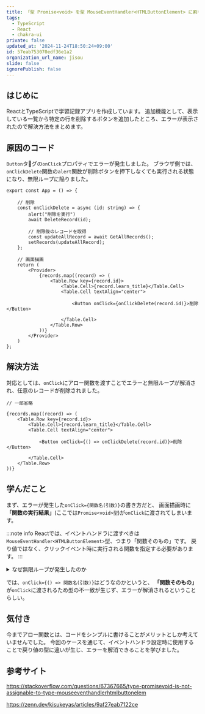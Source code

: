 ```yaml
---
title: 「型 Promise<void> を型 MouseEventHandler<HTMLButtonElement> に割り当てることはできません。」の解決方法
tags:
  - TypeScript
  - React
  - chakra-ui
private: false
updated_at: '2024-11-24T18:50:24+09:00'
id: 57eab753070edf36e1a2
organization_url_name: jisou
slide: false
ignorePublish: false
---
```

## はじめに
ReactとTypeScriptで学習記録アプリを作成しています。
追加機能として、表示している一覧から特定の行を削除するボタンを追加したところ、エラーが表示されたので解決方法をまとめます。

## 原因のコード
`Button`タグの`onClick`プロパティでエラーが発生しました。
ブラウザ側では、`onClickDelete`関数の`alert`関数が削除ボタンを押下しなくても実行される状態になり、無限ループに陥りました。

```tsx:App.tsx
export const App = () => {

    // 削除
    const onClickDelete = async (id: string) => {
        alert("削除を実行")
        await DeleteRecord(id);
    
        // 削除後のレコードを取得
        const updateAllRecord = await GetAllRecords();
        setRecords(updateAllRecord);
    };

    // 画面描画
    return (
        <Provider>
            {records.map((record) => (
                <Table.Row key={record.id}>
                    <Table.Cell>{record.learn_title}</Table.Cell>
                    <Table.Cell textAlign="center">
                        
                        <Button onClick={onClickDelete(record.id)}>削除</Button>
                        
                    </Table.Cell>
                </Table.Row>
            ))}
        </Provider>
    )
};
```


## 解決方法
対応としては、`onClick`にアロー関数を渡すことでエラーと無限ループが解消され、任意のレコードが削除されました。

```tsx:App.tsx
// 一部省略

{records.map((record) => (
    <Table.Row key={record.id}>
        <Table.Cell>{record.learn_title}</Table.Cell>
        <Table.Cell textAlign="center">
            
            <Button onClick={() => onClickDelete(record.id)}>削除</Button>
            
        </Table.Cell>
    </Table.Row>
))}
```

## 学んだこと

まず、エラーが発生した`onClick={関数名(引数)}`の書き方だと、
画面描画時に<strong><font color="">「関数の実行結果」</font></strong>(ここでは`Promise<void>型`)が`onClick`に渡されてしまいます。

:::note info
Reactでは、イベントハンドラに渡すべきは`MouseEventHandler<HTMLButtonElement>`型、つまり「関数そのもの」です。
戻り値ではなく、クリックイベント時に実行される関数を指定する必要があります。
:::

<details><summary>なぜ無限ループが発生したのか</font></summary>
削除ボタン押下時に関数が実行されるのではなく、画面を表示するタイミングで実行され結果が返っていたため、無限ループなどの予期せぬ事態が発生しました。
</details>

では、`onClick={() => 関数名(引数)}`はどうなのかというと、
<strong><font color="">「関数そのもの」</font></strong>が`onClick`に渡されるため型の不一致が生じず、エラーが解消されるということらしい。


## 気付き
今までアロー関数とは、コードをシンプルに書けることがメリットとしか考えていませんでした。
今回のケースを通じて、イベントハンドラ設定時に使用することで戻り値の型に違いが生じ、エラーを解消できることを学びました。

## 参考サイト

https://stackoverflow.com/questions/67367665/type-promisevoid-is-not-assignable-to-type-mouseeventhandlerhtmlbuttonelem

https://zenn.dev/kisukeyas/articles/9af27eab7122ce



